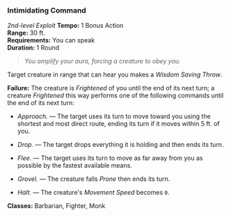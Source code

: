 ### Intimidating Command
*2nd-level Exploit*
**Tempo:** 1 Bonus Action  
**Range:** 30 ft.  
**Requirements:** You can speak  
**Duration:** 1 Round  

> *You amplify your aura, forcing a creature to obey you.*

Target creature in range that can hear you makes a *Wisdom Saving Throw*. 

**Failure:** The creature is *Frightened* of you until the end of its next turn; a creature *Frightened* this way performs one of the following commands until the end of its next turn:

* *Approach.* — The target uses its turn to move toward you using the shortest and most direct route, ending its turn if it moves within 5 ft. of you.

* *Drop.* — The target drops everything it is holding and then ends its turn.

* *Flee.* — The target uses its turn to move as far away from you as possible by the fastest available means.

* *Grovel.* — The creature falls *Prone* then ends its turn.

* *Halt.* — The creature's *Movement Speed* becomes `0`.

**Classes:** Barbarian, Fighter, Monk